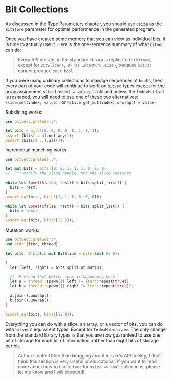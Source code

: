# Bit Collections

As discussed in the [Type Parameters] chapter, you should use `usize` as the
`BitStore` parameter for optimal performance in the generated program.

Once you have created some memory that you can view as individual bits, it is
time to actually use it. Here is the one-sentence summary of what `bitvec` can
do:

> Every API present in the standard library is replicated in `bitvec`, except
> for `BitSlice<T, O> as IndexMut<usize>`, because `bitvec` cannot produce `&mut
> bool`.

If you were using ordinary collections to manage sequences of `bool`s, then
every part of your code will continue to work on `bitvec` types except for the
array assignment `slice[index] = value;`. Until and unless the `IndexMut` trait
is reshaped, you will need to use one of these two alternatives:
`slice.set(index, value);` or `*slice.get_mut(index).unwrap() = value;`

Subslicing works:

```rust
use bitvec::prelude::*;

let bits = bits![0, 0, 0, 0, 1, 1, 1, 1];
assert!(bits[.. 4].not_any());
assert!(bits[4 ..].all());
```

Incremental munching works:

```rust
use bitvec::prelude::*;

let mut bits = bits![0, 0, 1, 1, 1, 0, 0, 0];
//  ^^^ modify the slice handle, not the slice contents

while let Some((&false, rest)) = bits.split_first() {
  bits = rest;
}
assert_eq!(bits, bits![1, 1, 1, 0, 0, 0]);

while let Some((&false, rest)) = bits.split_last() {
  bits = rest;
}
assert_eq!(bits, bits![1; 3]);
```

Mutation works:

```rust
use bitvec::prelude::*;
use std::{iter, thread};

let bits: &'static mut BitSlice = bits![mut 0; 8];

{
  let (left, right) = bits.split_at_mut(4);

  //  Pretend that better work is happening here
  let a = thread::spawn(|| left |= iter::repeat(true));
  let b = thread::spawn(|| right ^= iter::repeat(true));

  a.join().unwrap();
  b.join().unwrap();
}

assert_eq!(bits, bits![1; 8]);
```

Everything you can do with a slice, an array, or a vector of bits, you can do
with `bitvec`’s equivalent types. Except for `IndexMut<usize>`. The only change
from the standard library types is that you are now guaranteed to use one bit of
storage for each bit of information, rather than eight bits of storage per bit.

> Author’s note: Other than bragging about `bitvec`’s API fidelity, I don’t
> think this section is very useful or educational. If you want to read more
> about how to use `bitvec` for `usize => bool` collections, please let me know
> and I will expound!

[Type Parameters]: ../type-parameters.html
